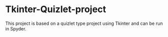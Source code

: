 # Tkinter-Quizlet-project
This project is based on a quizlet type project using Tkinter and can be run in Spyder.
